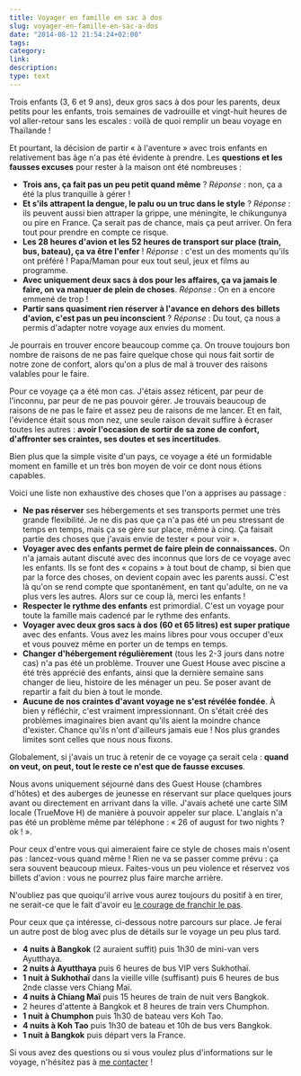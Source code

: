 ```yaml
---
title: Voyager en famille en sac à dos
slug: voyager-en-famille-en-sac-a-dos
date: "2014-08-12 21:54:24+02:00"
tags: 
category: 
link: 
description: 
type: text
---
```


Trois enfants (3, 6 et 9 ans), deux gros sacs à dos pour les parents, deux petits pour les enfants, trois semaines de vadrouille et vingt-huit heures de vol aller-retour sans les escales : voilà de quoi remplir un beau voyage en Thaïlande !

Et pourtant, la décision de partir « à l'aventure » avec trois enfants en relativement bas âge n'a pas été évidente à prendre. Les __questions et les fausses excuses__ pour rester à la maison ont été nombreuses :
<!-- TEASER_END -->
- __Trois ans, ça fait pas un peu petit quand même__ ? _Réponse_ : non, ça a été la plus tranquille à gérer !
- __Et s'ils attrapent la dengue, le palu ou un truc dans le style__ ? _Réponse_ : ils peuvent aussi bien attraper la grippe, une méningite, le chikungunya ou pire en France. Ça serait pas de chance, mais ça peut arriver. On fera tout pour prendre en compte ce risque.
- __Les 28 heures d'avion et les 52 heures de transport sur place (train, bus, bateau), ça va être l'enfer__ ! _Réponse_ : c'est un des moments qu'ils ont préféré ! Papa/Maman pour eux tout seul, jeux et films au programme.
- __Avec uniquement deux sacs à dos pour les affaires, ça va jamais le faire, on va manquer de plein de choses__. _Réponse_ : On en a encore emmené de trop !
- __Partir sans quasiment rien réserver à l'avance en dehors des billets d'avion, c'est pas un peu inconscient__ ? _Réponse_ : Du tout, ça nous a permis d'adapter notre voyage aux envies du moment.

Je pourrais en trouver encore beaucoup comme ça. On trouve toujours bon nombre de raisons de ne pas faire quelque chose qui nous fait sortir de notre zone de confort, alors qu'on a plus de mal à trouver des raisons valables pour le faire.

Pour ce voyage ça a été mon cas. J'étais assez réticent, par peur de l'inconnu, par peur de ne pas pouvoir gérer. Je trouvais beaucoup de raisons de ne pas le faire et assez peu de raisons de me lancer. Et en fait, l'évidence était sous mon nez, une seule raison devait suffire à écraser toutes les autres : __avoir l'occasion de sortir de sa zone de confort, d'affronter ses craintes, ses doutes et ses incertitudes__.

Bien plus que la simple visite d'un pays, ce voyage a été un formidable moment en famille et un très bon moyen de voir ce dont nous étions capables.

Voici une liste non exhaustive des choses que l'on a apprises au passage :

- __Ne pas réserver__ ses hébergements et ses transports permet une très grande flexibilité. Je ne dis pas que ça n'a pas été un peu stressant de temps en temps, mais ça se gère sur place, même à cinq. Ça faisait partie des choses que j'avais envie de tester « pour voir ».
- __Voyager avec des enfants permet de faire plein de connaissances.__ On n'a jamais autant discuté avec des inconnus que lors de ce voyage avec les enfants. Ils se font des « copains » à tout bout de champ, si bien que par la force des choses, on devient copain avec les parents aussi. C'est là qu'on se rend compte que spontanément, en tant qu'adulte, on ne va plus vers les autres. Alors sur ce coup là, merci les enfants !
- __Respecter le rythme des enfants__ est primordial. C'est un voyage pour toute la famille mais cadencé par le rythme des enfants.
- __Voyager avec deux gros sacs à dos (60 et 65 litres) est super pratique__ avec des enfants. Vous avez les mains libres pour vous occuper d'eux et vous pouvez même en porter un de temps en temps.
- __Changer d'hébergement régulièrement__ (tous les 2-3 jours dans notre cas) n'a pas été un problème. Trouver une Guest House avec piscine a été très apprécié des enfants, ainsi que la dernière semaine sans changer de lieu, histoire de les ménager un peu. Se poser avant de repartir a fait du bien à tout le monde.
- __Aucune de nos craintes d'avant voyage ne s'est révélée fondée__. À bien y réfléchir, c'est vraiment impressionnant. On s'était créé des problèmes imaginaires bien avant qu'ils aient la moindre chance d'exister. Chance qu'ils n'ont d'ailleurs jamais eue ! Nos plus grandes limites sont celles que nous nous fixons.

Globalement, si j'avais un truc à retenir de ce voyage ça serait cela : __quand on veut, on peut, tout le reste ce n'est que de fausse excuses__.

Nous avons uniquement séjourné dans des Guest House (chambres d'hôtes) et des auberges de jeunesse en réservant sur place quelques jours avant ou directement en arrivant dans la ville. J'avais acheté une carte SIM locale (TrueMove H) de manière à pouvoir appeler sur place. L'anglais n'a pas été un problème même par téléphone : « 26 of august for two nights ? ok ! ».

Pour ceux d'entre vous qui aimeraient faire ce style de choses mais n'osent pas : lancez-vous quand même ! Rien ne va se passer comme prévu : ça sera souvent beaucoup mieux. Faites-vous un peu violence et réservez vos billets d'avion : vous ne pourrez plus faire marche arrière.

N'oubliez pas que quoiqu'il arrive vous aurez toujours du positif à en tirer, ne serait-ce que le fait d'avoir eu [le courage de franchir le pas](/blog/fr/le-courage-de-vivre-consciemment/).

Pour ceux que ça intéresse, ci-dessous notre parcours sur place. Je ferai un autre post de blog avec plus de détails sur le voyage un peu plus tard.

- __4 nuits à Bangkok__ (2 auraient suffit) puis 1h30 de mini-van vers Ayutthaya.
- __2 nuits à Ayutthaya__ puis 6 heures de bus VIP vers Sukhothaï.
- __1 nuit à Sukhothaï__ dans la vieille ville (suffisant) puis 6 heures de bus 2nde classe vers Chiang Maï.
- __4 nuits à Chiang Maï__ puis 15 heures de train de nuit vers Bangkok.
- 2 heures d'attente à Bangkok et 8 heures de train vers Chumphon.
- __1 nuit à Chumphon__ puis 1h30 de bateau vers Koh Tao.
- __4 nuits à Koh Tao__ puis 1h30 de bateau et 10h de bus vers Bangkok.
- __1 nuit à Bangkok__ puis départ vers la France.

Si vous avez des questions ou si vous voulez plus d'informations sur le voyage, n'hésitez pas à [me contacter](/%C3%A0-propos/) !

